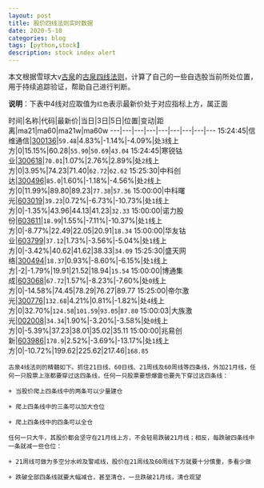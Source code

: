 ```yaml
---
layout: post
title: 股价四线法则实时数据
date: 2020-5-10
categories: blog
tags: [python,stock]
description: stock index alert
---
```



本文根据雪球大v[古泉](https://xueqiu.com/u/7148646888)的[古泉四线法则](https://xueqiu.com/7148646888/130498192)，计算了自己的一些自选股当前所处位置，用于持续追踪验证，帮助自己进行判断。

**说明**：下表中4线对应取值为`红色`表示最新价处于对应指标上方，属正面

时间|名称|代码|最新价|当日|3日|5日|位置|变动|距离|ma21|ma60|ma21w|ma60w
---|---|---|---|---|---|---|---|---
15:24:45|信维通信|[300136](https://xueqiu.com/S/SZ300136)|`59.48`|4.83%|-1.14%|-4.09%|处`3`线上方|0|15.15%|60.28|`55.90`|`50.69`|`43.04`
15:24:45|寒锐钴业|[300618](https://xueqiu.com/S/SZ300618)|`70.01`|1.07%|2.76%|2.89%|处`2`线上方|0|3.95%|74.23|71.40|`62.72`|`62.62`
15:25:30|中科创达|[300496](https://xueqiu.com/S/SZ300496)|`85.0`|1.60%|-1.18%|-4.56%|处`2`线上方|0|11.99%|89.80|89.23|`77.38`|`57.36`
15:00:00|中科曙光|[603019](https://xueqiu.com/S/SH603019)|`39.23`|0.72%|-6.73%|-10.73%|处`1`线上方|0|-1.35%|43.96|44.13|41.23|`32.33`
15:00:00|诺力股份|[603611](https://xueqiu.com/S/SH603611)|`18.99`|1.55%|-7.11%|-10.37%|处`1`线上方|0|-8.77%|22.49|22.05|20.91|`18.34`
15:00:00|华友钴业|[603799](https://xueqiu.com/S/SH603799)|`37.12`|1.73%|-3.56%|-5.04%|处`1`线上方|0|-3.42%|40.62|41.62|38.33|`34.09`
15:25:30|盛天网络|[300494](https://xueqiu.com/S/SZ300494)|`18.37`|0.93%|-8.60%|-6.15%|处`1`线上方|-2|-1.79%|19.91|21.52|18.94|`15.54`
15:00:00|博通集成|[603068](https://xueqiu.com/S/SH603068)|`67.72`|1.57%|-8.23%|-7.60%|处`0`线上方|0|-14.58%|74.45|78.29|76.27|89.77
15:25:00|帝尔激光|[300776](https://xueqiu.com/S/SZ300776)|`132.68`|4.21%|0.81%|-1.82%|处`4`线上方|0|32.70%|`124.58`|`101.59`|`93.05`|`87.80`
15:00:03|大族激光|[002008](https://xueqiu.com/S/SZ002008)|`34.34`|1.90%|-3.20%|-3.58%|处`0`线上方|0|-5.39%|37.23|38.01|35.02|35.11
15:00:00|兆易创新|[603986](https://xueqiu.com/S/SH603986)|`178.9`|2.52%|-3.69%|-13.17%|处`1`线上方|0|-10.72%|199.62|225.62|217.46|`168.85`

```
古泉4线法则的精髓如下。抓住21日线、60日线、21周线及60周线等四条线，外加21月线，任何一只股票上涨都要穿过这四条线，任何一只股票要想爆雷也要先下穿过这四条线：

+ 当股价爬上四条线中的两条可以少量建仓

+ 爬上四条线中的三条可以加大仓位

+ 爬上四条线中的四条可以全仓

任何一只大牛，其股价都会坚守在21月线上方，不会轻易跌破21月线；相反，每跌破四条线中一条就减一些仓位：

+ 21周线可做为多空分水岭及警戒线，股价在21周线及60周线下方就要十分慎重，多看少做

+ 跌破全部四条线就要大幅减仓，甚至清仓，一旦跌破21月线，清仓观望
```